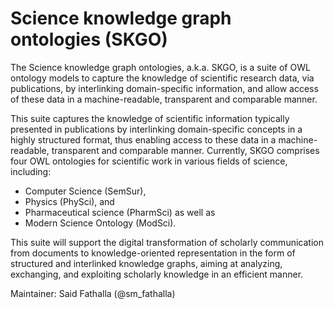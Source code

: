 # Science knowledge graph ontologies (SKGO)

The Science knowledge graph ontologies, a.k.a. SKGO, is a suite of OWL ontology models to capture the knowledge of scientific research data, via publications, by interlinking domain-specific information, and allow access of these data in a machine-readable, transparent and comparable manner. 

This suite captures the knowledge of scientific information typically presented in publications by interlinking domain-specific concepts in a highly structured format, thus enabling access to these data in a machine-readable, transparent and comparable manner.
Currently, SKGO comprises four OWL ontologies for scientific work in various fields of science, including:
  * Computer Science (SemSur),  
  * Physics (PhySci), and 
  * Pharmaceutical science (PharmSci) as well as 
  * Modern Science Ontology (ModSci).
  
This suite will support the digital transformation of scholarly communication from documents to knowledge-oriented representation in the form of structured and interlinked knowledge graphs, aiming at analyzing, exchanging, and exploiting scholarly knowledge in an efficient manner.

Maintainer: Said Fathalla (@sm_fathalla)

